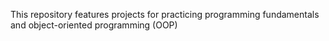 This repository features projects for practicing programming fundamentals and object-oriented programming (OOP)